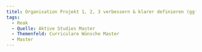 ```yaml
---
titel: Organisation Projekt 1, 2, 3 verbessern & klarer definieren (ggfs. jedes Projekt in jedem Semester)
tags:
  - Reak
  - Quelle: Aktive Studies Master
  - Themenfeld: Curriculare Wünsche Master
  - Master
---
```


